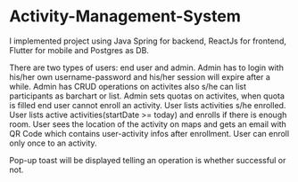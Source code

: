 ﻿# Activity-Management-System

I implemented project using Java Spring for backend, ReactJs for frontend, Flutter for mobile and Postgres as DB. 

There are two types of users: end user and admin. 
    Admin has to login with his/her own username-password and his/her session will expire after a while.
    Admin has CRUD operations on activites also s/he can list participants as barchart or list. 
    Admin sets quotas on activites, when quota is filled end user cannot enroll an activity.
    User lists activities s/he enrolled.
    User lists active activities(startDate >= today) and enrolls if there is enough room.
    User sees the location of the activity on maps and gets an email with QR Code which contains user-activity infos after enrollment.
    User can enroll only once to an activity.
  

Pop-up toast will be displayed telling an operation is whether successful or not.
